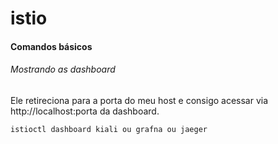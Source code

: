 # istio

#### Comandos básicos

###### Mostrando as dashboard
Ele retireciona para a porta do meu host e consigo acessar via http://localhost:porta da dashboard.
```
istioctl dashboard kiali ou grafna ou jaeger
```
